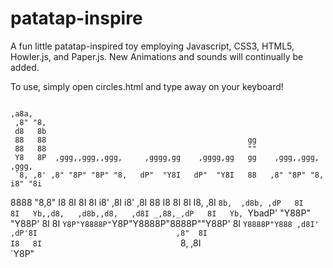 # patatap-inspire

A fun little patatap-inspired toy employing Javascript, CSS3, HTML5, Howler.js, and Paper.js.  New Animations
and sounds will continually be added.

To use, simply open circles.html and type away on your keyboard!

                                                                                                                                                             
                                                                                                                                                                   ,a8a,                                                                         
     ,8" "8,                                                                        
     d8   8b                                                                        
     88   88                                             gg                         
     88   88                                             ""                         
     Y8   8P  ,ggg,,ggg,,ggg,     ,gggg,gg    ,gggg,gg   gg    ,ggg,,ggg,    ,ggg,  
     `8, ,8' ,8" "8P" "8P" "8,   dP"  "Y8I   dP"  "Y8I   88   ,8" "8P" "8,  i8" "8i 
8888  "8,8"  I8   8I   8I   8I  i8'    ,8I  i8'    ,8I   88   I8   8I   8I  I8, ,8I 
`8b,  ,d8b, ,dP   8I   8I   Yb,,d8,   ,d8b,,d8,   ,d8I _,88,_,dP   8I   Yb, `YbadP' 
  "Y88P" "Y88P'   8I   8I   `Y8P"Y8888P"`Y8P"Y8888P"8888P""Y88P'   8I   `Y8888P"Y888
                                                  ,d8I'                             
                                                ,dP'8I                              
                                               ,8"  8I                              
                                               I8   8I                              
                                               `8, ,8I                              
                                                `Y8P"                               
